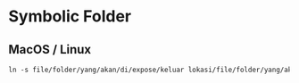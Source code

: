# Symbolic Folder

## MacOS / Linux

```html
ln -s file/folder/yang/akan/di/expose/keluar lokasi/file/folder/yang/akan/ditaruh
```
